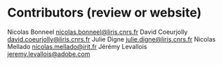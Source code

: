 # Contributors (review or website)

Nicolas Bonneel <nicolas.bonneel@liris.cnrs.fr>
David Coeurjolly <david.coeurjolly@liris.cnrs.fr>
Julie Digne <julie.digne@liris.cnrs.fr>
Nicolas Mellado <nicolas.mellado@irit.fr>
Jérémy Levallois <jeremy.levallois@adobe.com>

